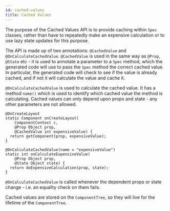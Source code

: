 ```yaml
---
id: cached-values
title: Cached Values
---
```


The purpose of the Cached Values API is to provide caching within `Spec` classes, rather than have to repeatedly make an expensive calculation or to use lazy state updates for this purpose.

The API is made up of two annotations: `@CachedValue` and `@OnCalculateCachedValue`. `@CachedValue` is used in the same way as `@Prop`, `@State` etc - it is used to annotate a parameter to a `Spec` method, which the generated code will use to pass the `Spec` method the correct cached value. In particular, the generated code will check to see if the value is already cached, and if not it will calculate the value and cache it.

`@OnCalculateCachedValue` is used to calculate the cached value. It has a method `name()` which is used to identify which cached value the method is calculating. Cached values can only depend upon props and state - any other parameters are not allowed.

```
@OnCreateLayout
static Component onCreateLayout(
    ComponentContext c,
    @Prop Object prop,
    @CachedValue int expensiveValue) {
  return getComponent(prop, expensiveValue);
}

@OnCalculateCachedValue(name = "expensiveValue")
static int onCalculateExpensiveValue(
    @Prop Object prop,
    @State Object state) {
  return doExpensiveCalculation(prop, state);
}
```

`@OnCalculateCachedValue` is called whenever the dependent props or state change - i.e. an equality check on them fails. 

Cached values are stored on the `ComponentTree`, so they will live for the lifetime of the `ComponentTree`.
